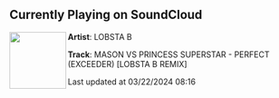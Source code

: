## Currently Playing on SoundCloud

[<img align="left" width="100" src="https://i1.sndcdn.com/artworks-zVZo6CqCnhamJBYO-2Ays6g-t500x500.jpg">](https://soundcloud.com/lobsta-b/perfect?in=saxurn/sets/drip-1)

**Artist**: LOBSTA B 

**Track**: MASON VS PRINCESS SUPERSTAR - PERFECT (EXCEEDER) [LOBSTA B REMIX]

Last updated at 03/22/2024 08:16

